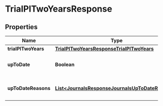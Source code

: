 

# TrialPlTwoYearsResponse


## Properties

Name | Type | Description | Notes
------------ | ------------- | ------------- | -------------
**trialPlTwoYears** | [**TrialPlTwoYearsResponseTrialPlTwoYears**](TrialPlTwoYearsResponseTrialPlTwoYears.md) |  | 
**upToDate** | **Boolean** | 集計結果が最新かどうか | 
**upToDateReasons** | [**List&lt;JournalsResponseJournalsUpToDateReasons&gt;**](JournalsResponseJournalsUpToDateReasons.md) | 集計が最新でない場合の要因情報 |  [optional]



